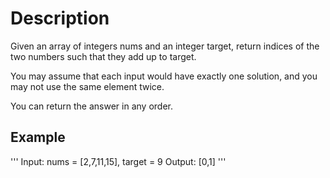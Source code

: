 # Description

Given an array of integers nums and an integer target, return indices of the two numbers such that they add up to target.

You may assume that each input would have exactly one solution, and you may not use the same element twice.

You can return the answer in any order.

## Example

'''
Input: nums = [2,7,11,15], target = 9
Output: [0,1]
'''
